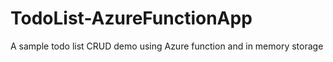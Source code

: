 # TodoList-AzureFunctionApp
A sample todo list CRUD demo using Azure function and in memory storage
